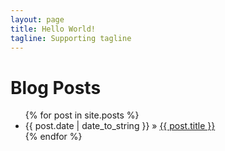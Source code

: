```yaml
---
layout: page
title: Hello World!
tagline: Supporting tagline
---
```


<div id="home">
  <h1>Blog Posts</h1>
    <ul class="posts">
      {% for post in site.posts %}
       <li><span>{{ post.date | date_to_string }}</span> &raquo; <a href="{{ post.url }}">{{ post.title }}</a></li>
     {% endfor %}
   </ul>
</div>

